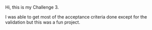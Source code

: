 Hi, this is my Challenge 3.

I was able to get most of the acceptance criteria done except for the validation but this was a fun project.

